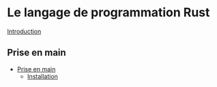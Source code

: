 # Le langage de programmation Rust

[Introduction](ch00-00-introduction.md)

## Prise en main

- [Prise en main](ch01-00-getting-started.md)
    - [Installation](ch01-01-installation.md)
